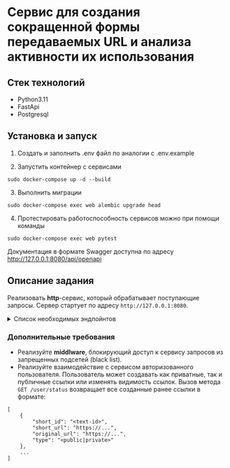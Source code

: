 # Cервис для создания сокращенной формы передаваемых URL и анализа активности их использования

## Стек технологий

- Python3.11
- FastApi
- Postgresql

## Установка и запуск

1. Создать и заполнить .env файл по аналогии с .env.example

2. Запустить контейнер с сервисами

```
sudo docker-compose up -d --build
```

3. Выполнить миграции

```
sudo docker-compose exec web alembic upgrade head
```

4. Протестировать работоспособность сервисов можно при помощи команды

```
sudo docker-compose exec web pytest
```

Документация в формате Swagger доступна по адресу http://127.0.0.1:8080/api/openapi

## Описание задания

Реализовать **http**-сервис, который обрабатывает поступающие запросы. Сервер стартует по адресу `http://127.0.0.1:8080`.

<details>
<summary> Список необходимых эндпойнтов </summary>

1. Получить сокращенный вариант переданного URL

```python
POST /
```

Request

```json
https://...
```

Метод принимает в теле запроса строку URL для сокращения и возвращает ответ с кодом `201`.

2. Вернуть оригинальный URL

```python
GET /<url_id>
```

Метод принимает в качестве параметра идентификатор сокращенного URL и возвращает ответ с кодом `307` и оригинальным URL в заголовке `Location`.

3. Вернуть статус использования URL

```python
GET /<url_id>/status?[full-info]&&[max-result=10]&&[offset=0]
```

Метод принимает в качестве параметра идентификатор сокращенного URL и возвращает информацию о количестве переходов, совершенных по ссылке.

В ответе может содержаться как общее количество совершенных переходов, так и дополнительная детализированная информация о каждом переходе (наличие **query**-параметра **full-info** и параметров пагинации):

- время перехода/использования ссылки;
- информация о клиенте, выполнившем запрос;

</details>

### Дополнительные требования

- Реализуйте **middlware**, блокирующий доступ к сервису запросов из запрещенных подсетей (black list).
- Реализуйте взаимодействие с сервисом авторизованного пользователя. Пользователь может создавать как приватные, так и публичные ссылки или изменять видимость ссылок. Вызов метода `GET /user/status` возвращает все созданные ранее ссылки в формате:

```
[
    {
        "short_id": "<text-id>",
        "short_url": "https://...",
        "original_url": "https://...",
        "type": "<public|private>"
    },
    ...
]
```
